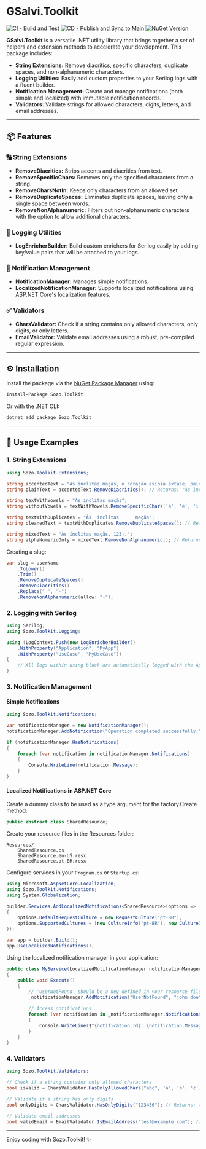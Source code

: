 # GSalvi.Toolkit

[![CI - Build and Test](https://github.com/guilhermesalvi/gsalvi-toolkit/actions/workflows/ci.yml/badge.svg)](https://github.com/guilhermesalvi/gsalvi-toolkit/actions/workflows/ci.yml) 
[![CD - Publish and Sync to Main](https://github.com/guilhermesalvi/gsalvi-toolkit/actions/workflows/release.yml/badge.svg)](https://github.com/guilhermesalvi/gsalvi-toolkit/actions/workflows/release.yml) 
[![NuGet Version](https://img.shields.io/nuget/v/GSalvi.Toolkit.svg)](https://www.nuget.org/packages/GSalvi.Toolkit)  

**GSalvi.Toolkit** is a versatile .NET utility library that brings together a set of helpers and extension methods to accelerate your development. This package includes:

- **String Extensions:** Remove diacritics, specific characters, duplicate spaces, and non-alphanumeric characters.
- **Logging Utilities:** Easily add custom properties to your Serilog logs with a fluent builder.
- **Notification Management:** Create and manage notifications (both simple and localized) with immutable notification records.
- **Validators:** Validate strings for allowed characters, digits, letters, and email addresses.

---

## 📦 Features

### 🔠 String Extensions

- **RemoveDiacritics:** Strips accents and diacritics from text.
- **RemoveSpecificChars:** Removes only the specified characters from a string.
- **RemoveCharsNotIn:** Keeps only characters from an allowed set.
- **RemoveDuplicateSpaces:** Eliminates duplicate spaces, leaving only a single space between words.
- **RemoveNonAlphanumeric:** Filters out non-alphanumeric characters with the option to allow additional characters.

### 🔧 Logging Utilities

- **LogEnricherBuilder:** Build custom enrichers for Serilog easily by adding key/value pairs that will be attached to your logs.

### 🔔 Notification Management

- **NotificationManager:** Manages simple notifications.
- **LocalizedNotificationManager:** Supports localized notifications using ASP.NET Core's localization features.

### ✅ Validators

- **CharsValidator:** Check if a string contains only allowed characters, only digits, or only letters.
- **EmailValidator:** Validate email addresses using a robust, pre-compiled regular expression.

---

## ⚙️ Installation

Install the package via the [NuGet Package Manager](https://www.nuget.org/) using:

```bash
Install-Package Sozo.Toolkit
```

Or with the .NET CLI:

```bash
dotnet add package Sozo.Toolkit
```

---

## 🚀 Usage Examples

### 1. String Extensions

```csharp
using Sozo.Toolkit.Extensions;

string accentedText = "Às ínclitas maçãs, o coração exibia êxtase, paixão e júbilo; já a fênix, à luz do pôr-do-sol, encantava o céu.";
string plainText = accentedText.RemoveDiacritics(); // Returns: "As inclitas macas, o coracao exibia extase, paixao e jubilo; ja a fenix, a luz do por-do-sol, encantava o ceu."

string textWithVowels = "Às ínclitas maçãs";
string withoutVowels = textWithVowels.RemoveSpecificChars('a', 'e', 'i', 'o', 'u'); // Returns: "Às ínclts mçãs"

string textWithDuplicates = "Às  ínclitas      maçãs";
string cleanedText = textWithDuplicates.RemoveDuplicateSpaces(); // Returns: "Às ínclitas maçãs"

string mixedText = "Às ínclitas maçãs, 123!.";
string alphaNumericOnly = mixedText.RemoveNonAlphanumeric(); // Returns: "Àsínclitasmaçãs123"
```

Creating a slug:

```csharp
var slug = userName
    .ToLower()
    .Trim()
    .RemoveDuplicateSpaces()
    .RemoveDiacritics()
    .Replace(" ", "-")
    .RemoveNonAlphanumeric(allow: "-");
```

### 2. Logging with Serilog

```csharp
using Serilog;
using Sozo.Toolkit.Logging;

using (LogContext.Push(new LogEnricherBuilder()
    .WithProperty("Application", "MyApp")
    .WithProperty("UseCase", "MyUseCase"))
{
    // All logs within using block are automatically logged with the Application and UseCase properties.
}
```

### 3. Notification Management

#### Simple Notifications

```csharp
using Sozo.Toolkit.Notifications;

var notificationManager = new NotificationManager();
notificationManager.AddNotification("Operation completed successfully.");

if (notificationManager.HasNotifications)
{
    foreach (var notification in notificationManager.Notifications)
    {
        Console.WriteLine(notification.Message);
    }
}
```

#### Localized Notifications in ASP.NET Core

Create a dummy class to be used as a type argument for the factory.Create method:

```csharp
public abstract class SharedResource;
```

Create your resource files in the Resources folder:

```
Resources/
    SharedResource.cs
    SharedResource.en-US.resx
    SharedResource.pt-BR.resx
```

Configure services in your `Program.cs` or `Startup.cs`:

```csharp
using Microsoft.AspNetCore.Localization;
using Sozo.Toolkit.Notifications;
using System.Globalization;

builder.Services.AddLocalizedNotifications<SharedResource>(options =>
{
    options.DefaultRequestCulture = new RequestCulture("pt-BR");
    options.SupportedCultures = [new CultureInfo("pt-BR"), new CultureInfo("en-US")];
});

var app = builder.Build();
app.UseLocalizedNotifications();

```

Using the localized notification manager in your application:

```csharp
public class MyService(LocalizedNotificationManager notificationManager)
{
    public void Execute()
    {
        // 'UserNotFound' should be a key defined in your resource files.
        _notificationManager.AddNotification("UserNotFound", "john doe");

        // Access notifications
        foreach (var notification in _notificationManager.Notifications)
        {
            Console.WriteLine($"{notification.Id}: {notification.Message} at {notification.Timestamp}");
        }
    }
}

```

### 4. Validators

```csharp
using Sozo.Toolkit.Validators;

// Check if a string contains only allowed characters
bool isValid = CharsValidator.HasOnlyAllowedChars("abc", 'a', 'b', 'c'); // Returns: true

// Validate if a string has only digits
bool onlyDigits = CharsValidator.HasOnlyDigits("123456"); // Returns: true

// Validate email addresses
bool validEmail = EmailValidator.IsEmailAddress("test@example.com"); // Returns: true

```

---

Enjoy coding with Sozo.Toolkit! ✨
